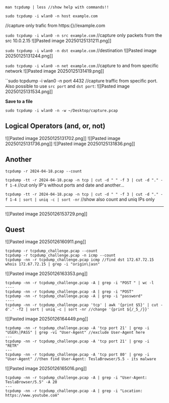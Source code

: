 ```
man tcpdump | less //show help with commands!!
```

``sudo tcpdump -i wlan0 -n host example.com``

//capture only trafic from https:{}//example.com

``sudo tcpdump -i wlan0 -n src example.com``
//capture only packets from the src 10.0.2.15
![[Pasted image 20250125131211.png]]

``sudo tcpdump -i wlan0 -n dst example.com``
//destination
![[Pasted image 20250125131244.png]]

``sudo tcpdump -i wlan0 -n net example.com``
//capture to and from specific network
![[Pasted image 20250125131419.png]]

``sudo tcpdump -i wlan0 -n port 4432
//capture traffic from specific port. Also possible to use `src port` and `dst port`:
![[Pasted image 20250125131534.png]]

**Save to a file**

``sudo tcpdump -i wlan0 -n -w ~/Desktop/capture.pcap``

## Logical Operators (and, or, not)

![[Pasted image 20250125131702.png]]
![[Pasted image 20250125131736.png]]
![[Pasted image 20250125131836.png]]

## Another

``tcpdump -r 2024-04-18.pcap --count``

``tcpdump -tt -r 2024-04-18.pcap -n tcp | cut -d " " -f 3 | cut -d "." -f 1-4`` //cut only IP's without ports and date and another...

``tcpdump -tt -r 2024-04-18.pcap -n tcp | cut -d " " -f 3 | cut -d "." -f 1-4 | sort | uniq -c | sort -nr`` //show also count and uniq IPs only

--------
![[Pasted image 20250126153729.png]]

## Quest

![[Pasted image 20250126160911.png]]
```
tcpdump -r tcpdump_challenge.pcap --count
tcpdump -r tcpdump_challenge.pcap -n icmp --count
tcpdump -nn -r tcpdump_challenge.pcap icmp //find dst 172.67.72.15
whois 172.67.72.15 | grep -i "origin\|asn"
```
![[Pasted image 20250126163353.png]]
```
tcpdump -nn -r tcpdump_challenge.pcap -A | grep -i "POST " | wc -l
----
tcpdump -nn -r tcpdump_challenge.pcap -A | grep -i "POST"
tcpdump -nn -r tcpdump_challenge.pcap -A | grep -i "password"
----
tcpdump -nn -r tcpdump_challenge.pcap 'tcp' | awk '{print $5}' | cut -d'.' -f2 | sort | uniq -c | sort -nr //change '{print ${/_5_/}}'
```
![[Pasted image 20250126164449.png]]
```
tcpdump -nn -r tcpdump_challenge.pcap -A 'tcp port 21' | grep -i "USER\|PASS" | grep -vi "User-Agent" //exclude User-Agent here
---
tcpdump -nn -r tcpdump_challenge.pcap -A 'tcp port 21' | grep -i "RETR"
---
tcpdump -nn -r tcpdump_challenge.pcap -A 'tcp port 80' | grep -i "User-Agent" //then find User-Agent: TeslaBrowser/5.5 - its malware
```
![[Pasted image 20250126165016.png]]
```
tcpdump -nn -r tcpdump_challenge.pcap -A | grep -i "User-Agent: TeslaBrowser/5.5" -A 20
---
tcpdump -nn -r tcpdump_challenge.pcap -A | grep -i "Location: https://www.youtube.com"
```